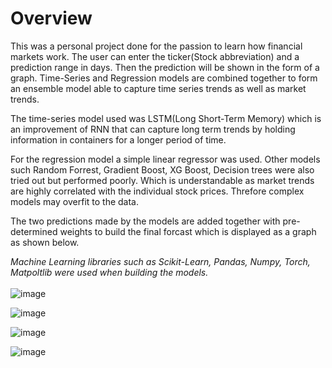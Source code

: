 # Overview

This was a personal project done for the passion to learn how financial markets work. The user 
can enter the ticker(Stock abbreviation) and a prediction range in days. Then the prediction will 
be shown in the form of a graph. Time-Series and Regression models are combined together to form 
an ensemble model able to capture time series trends as well as market trends. <br>

The time-series model used was LSTM(Long Short-Term Memory) which is an improvement of RNN that 
can capture long term trends by holding information in containers for a longer period of time. <br>

For the regression model a simple linear regressor was used. Other models such Random Forrest, Gradient 
Boost, XG Boost, Decision trees were also tried out but performed poorly. Which is understandable as 
market trends are highly correlated with the individual stock prices. Threfore complex models 
may overfit to the data. <br>

The two predictions made by the models are added together with pre-determined weights to build the 
final forcast which is displayed as a graph as shown below. <br>

*Machine Learning libraries such as Scikit-Learn, Pandas, Numpy, Torch, Matpoltlib were used when 
building the models.*
<br><br>
![image](https://github.com/user-attachments/assets/c4244542-622f-47c6-a98b-4c7aa27c4d70)

![image](https://github.com/user-attachments/assets/efd19aa3-742c-4325-a222-0eb6303d675c)

![image](https://github.com/user-attachments/assets/414fa36a-e82f-4015-95b4-609e56fe91ab)

![image](https://github.com/user-attachments/assets/ccb15118-9cba-4e4f-a858-0f2d699e0e16)
